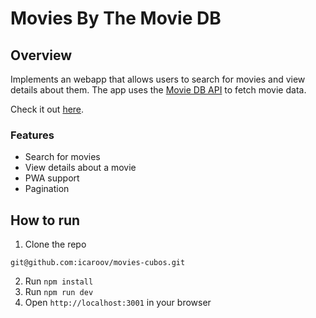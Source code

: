 # Movies By The Movie DB

## Overview

Implements an webapp that allows users to search for movies and view details about them. The app uses the [Movie DB API](https://developer.themoviedb.org/docs) to fetch movie data.

Check it out [here](https://movies-cubos-brown.vercel.app/).

### Features

- Search for movies
- View details about a movie
- PWA support
- Pagination

## How to run

1. Clone the repo

```
git@github.com:icaroov/movies-cubos.git
```

2. Run `npm install`
3. Run `npm run dev`
4. Open `http://localhost:3001` in your browser
